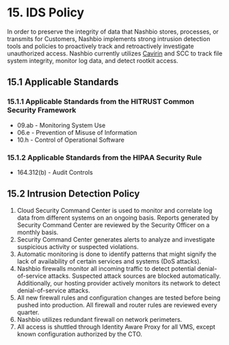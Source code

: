 # 15. IDS Policy

In order to preserve the integrity of data that Nashbio stores, processes, or transmits for Customers, Nashbio implements strong intrusion detection tools and policies to proactively track and retroactively investigate unauthorized access. Nashbio currently utilizes [Cavirin](http://www.cavirin.com/) and SCC to track file system integrity, monitor log data, and detect rootkit access.

## 15.1 Applicable Standards

### 15.1.1 Applicable Standards from the HITRUST Common Security Framework

* 09.ab - Monitoring System Use
* 06.e - Prevention of Misuse of Information
* 10.h - Control of Operational Software

### 15.1.2 Applicable Standards from the HIPAA Security Rule

* 164.312(b) - Audit Controls

## 15.2 Intrusion Detection Policy

1. Cloud Security Command Center is used to monitor and correlate log data from different systems on an ongoing basis. Reports generated by Security Command Center are reviewed by the Security Officer on a monthly basis.
2. Security Command Center generates alerts to analyze and investigate suspicious activity or suspected violations.
3. Automatic monitoring is done to identify patterns that might signify the lack of availability of certain services and systems (DoS attacks).
4. Nashbio firewalls monitor all incoming traffic to detect potential denial-of-service attacks. Suspected attack sources are blocked automatically. Additionally, our hosting provider actively monitors its network to detect denial-of-service attacks.
5. All new firewall rules and configuration changes are tested before being pushed into production. All firewall and router rules are reviewed every quarter.
6. Nashbio utilizes redundant firewall on network perimeters.
7. All access is shuttled through Identity Aware Proxy for all VMS, except known configuration authorized by the CTO.
